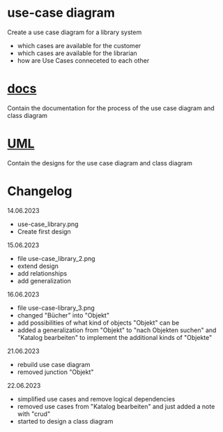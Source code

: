 # use-case diagram
Create a use case diagram for a library system 
- which cases are available for the customer
- which cases are available for the librarian 
- how are Use Cases conneceted to each other

# [docs](docs)
Contain the documentation for the process of the use case diagram and class diagram
# [UML](UML)
Contain the designs for the use case diagram and class diagram

# Changelog 
14.06.2023 
- use-case_library.png
- Create first design 

15.06.2023
- file use-case_library_2.png
- extend design
- add relationships  
- add generalization

16.06.2023
- file use-case-library_3.png
- changed "Bücher" into "Objekt"
- add possibilities of what kind of objects "Objekt" can be
- added a generalization from "Objekt" to "nach Objekten suchen" and "Katalog bearbeiten" to implement the additional kinds of "Objekte"

21.06.2023
- rebuild use case diagram
- removed junction "Objekt"

22.06.2023
- simplified use cases and remove logical dependencies
- removed use cases from "Katalog bearbeiten" and just added a note with "crud"
- started to design a class diagram
